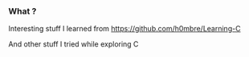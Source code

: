 ### What ?

Interesting stuff I learned from https://github.com/h0mbre/Learning-C

And other stuff I tried while exploring C